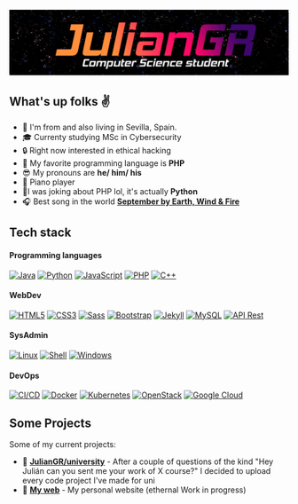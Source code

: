 [![Header](https://raw.githubusercontent.com/JulianGR/JulianGR/main/gif_banner.gif)](https://juliangr.github.io/)
<!-- If you want the template for my gif, email me! -->


## What's up folks :v:
 
- :round_pushpin: I'm from and also living in Sevilla, Spain. 
- :mortar_board: Currenty studying MSc in Cybersecurity
- :lock: Right now interested in ethical hacking 
- :floppy_disk: My favorite programming language is **PHP**
- :sunglasses: My pronouns are **he/ him/ his**
- :musical_keyboard: Piano player
- :snake:I was joking about PHP lol, it's actually **Python**
- :headphones: Best song in the world [**September by Earth, Wind & Fire**](https://www.youtube.com/watch?v=Gs069dndIYk)



## Tech stack

#### Programming languages

[![Java](https://img.shields.io/badge/Java-ff6600?&style=for-the-badge&logo=Java&logoColor=white)](https://en.wikipedia.org/wiki/Java_(programming_language))
[![Python](https://img.shields.io/badge/Python-4584b6?&style=for-the-badge&logo=python&logoColor=white)](https://en.wikipedia.org/wiki/Python_(programming_language))
[![JavaScript](https://img.shields.io/badge/JavaScript-f7df1e?&style=for-the-badge&logo=JavaScript&logoColor=ddc508)](https://en.wikipedia.org/wiki/JavaScript)
[![PHP](https://img.shields.io/badge/PHP-8892be?&style=for-the-badge&logo=PHP&logoColor=white)](https://en.wikipedia.org/wiki/PHP)
[![C++](https://img.shields.io/badge/C++-0077c8?&style=for-the-badge&logo=c%2b%2b&logoColor=white)](https://en.wikipedia.org/wiki/C%2B%2B)



#### WebDev
[![HTML5](https://img.shields.io/badge/html5-e34f26.svg?&style=for-the-badge&logo=html5&logoColor=white)](https://en.wikipedia.org/wiki/HTML)
[![CSS3](https://img.shields.io/badge/CSS3-000000?&logo=css3&style=for-the-badge&logoColor=white)](https://en.wikipedia.org/wiki/CSS)
[![Sass](https://img.shields.io/badge/sass-da1884.svg?&style=for-the-badge&logo=sass&logoColor=white)](https://en.wikipedia.org/wiki/Sass_(stylesheet_language))
[![Bootstrap](https://img.shields.io/badge/Bootstrap-511378.svg?&style=for-the-badge&logo=bootstrap&logoColor=white)](https://getbootstrap.com/)
[![Jekyll](https://img.shields.io/badge/Jekyll-f44321.svg?&style=for-the-badge&logo=jekyll&logoColor=white)](https://jekyllrb.com/)
[![MySQL](https://img.shields.io/badge/MySQL-00758f.svg?&style=for-the-badge&logo=mysql&logoColor=white)](https://www.mysql.com/)
[![API Rest](https://img.shields.io/badge/API%20rest-000000.svg?&style=for-the-badge&logo=openapi%20initiative&logoColor=white)](https://en.wikipedia.org/wiki/Representational_state_transfer)


#### SysAdmin
[![Linux](https://img.shields.io/badge/Linux-333333?&style=for-the-badge&logo=Linux&logoColor=white)](https://es.wikipedia.org/wiki/GNU/Linux)
[![Shell](https://img.shields.io/badge/shell-000000.svg?&style=for-the-badge&logo=gnu%20bash&logoColor=white)](https://es.wikipedia.org/wiki/Bash)
[![Windows](https://img.shields.io/badge/windows-0078d7.svg?&style=for-the-badge&logo=windows&logoColor=white)](https://es.wikipedia.org/wiki/Microsoft_Windows)


#### DevOps
[![CI/CD](https://img.shields.io/badge/CI%2FCD-000?&style=for-the-badge&logo=CircleCI&logoColor=white)](https://en.wikipedia.org/wiki/Continuous_integration)
[![Docker](https://img.shields.io/badge/Docker-0db7ed?&style=for-the-badge&logo=Docker&logoColor=white)](https://www.docker.com/)
[![Kubernetes](https://img.shields.io/badge/Kubernetes-037ef3?&&style=for-the-badge&logo=Kubernetes&logoColor=white)](https://kubernetes.io/)
[![OpenStack](https://img.shields.io/badge/OpenStack-cc0f16.svg?&style=for-the-badge&logo=openstack&logoColor=white)](https://www.openstack.org/)
[![Google Cloud](https://img.shields.io/badge/Google%20Cloud-4285f4.svg?&style=for-the-badge&logo=google%20cloud&logoColor=white)](https://cloud.google.com/)


## Some Projects
Some of my current projects:

- :balloon: [**JulianGR/university**](https://github.com/JulianGR/university) - After a couple of questions of the kind "Hey Julián can you sent me your work of X course?" I decided to upload every code project I've made for uni
- :calling: [**My web**](https://github.com/JulianGR/JulianGR.github.io) - My personal website (ethernal Work in progress)


